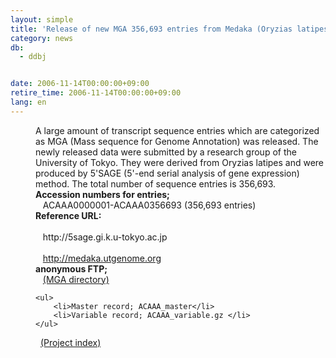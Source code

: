 ```yaml
---
layout: simple
title: 'Release of new MGA 356,693 entries from Medaka (Oryzias latipes)'
category: news
db:
  - ddbj


date: 2006-11-14T00:00:00+09:00
retire_time: 2006-11-14T00:00:00+09:00
lang: en
---
```


<html>
<dd>A large amount of transcript sequence entries which are categorized as MGA (Mass sequence for Genome Annotation) was released. The newly released data were submitted by a research group of the University of Tokyo. They were derived from Oryzias latipes and were produced by 5'SAGE (5'-end serial analysis of gene expression) method. The total number of sequence entries is 356,693.
<dd><b>Accession numbers for entries;</b>
<dd>   ACAAA0000001-ACAAA0356693 (356,693 entries)
<dd><b>Reference URL:</b><br> <br>   http://5sage.gi.k.u-tokyo.ac.jp<br> <br>   <a href="http://medaka.utgenome.org">http://medaka.utgenome.org</a>
<dd><b>anonymous FTP;</b><br>   <a href="https://ddbj.nig.ac.jp/public/ddbj_database/mga/">(MGA directory)</a>

    <ul>
        <li>Master record; ACAAA_master</li>
        <li>Variable record; ACAAA_variable.gz </li>
    </ul>
<dd>  <a href="https://ddbj.nig.ac.jp/public/ddbj_database/mga/project_index.html">(Project index)</a></dd>
</dd>
</dd>
</dd>
</dd>
</dd>
</html>
